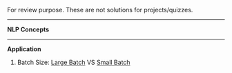For review purpose. These are not solutions for projects/quizzes.

---------------------------------------------------------------
**NLP Concepts**<br>



---------------------------------------------------------------
**Application**<br>
1. Batch Size: 
[Large Batch](https://stats.stackexchange.com/questions/164876/what-is-the-trade-off-between-batch-size-and-number-of-iterations-to-train-a-neu) VS
[Small Batch](https://datascience.stackexchange.com/questions/52884/possible-for-batch-size-of-neural-network-to-be-too-small)
